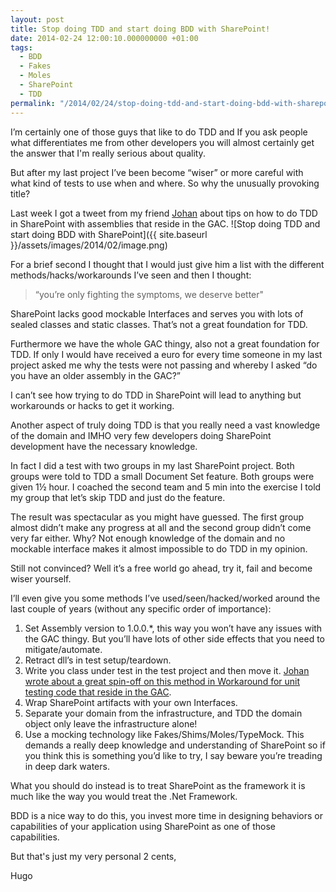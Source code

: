 ```yaml
---
layout: post
title: Stop doing TDD and start doing BDD with SharePoint!
date: 2014-02-24 12:00:10.000000000 +01:00
tags:
  - BDD
  - Fakes
  - Moles
  - SharePoint
  - TDD
permalink: "/2014/02/24/stop-doing-tdd-and-start-doing-bdd-with-sharepoint/"
---
```


I’m certainly one of those guys that like to do TDD and If you ask people what differentiates me from other developers you will almost certainly get the answer that I'm really serious about quality.

But after my last project I’ve been become “wiser” or more careful with what kind of tests to use when and where. So why the unusually provoking title?

Last week I got a tweet from my friend [Johan](http://johanleino.wordpress.com/) about tips on how to do TDD in SharePoint with assemblies that reside in the GAC. ![Stop doing TDD and start doing BDD with SharePoint]({{ site.baseurl }}/assets/images/2014/02/image.png)

For a brief second I thought that I would just give him a list with the different methods/hacks/workarounds I’ve seen and then I thought:

> “you’re only fighting the symptoms, we deserve better"

SharePoint lacks good mockable Interfaces and serves you with lots of sealed classes and static classes. That’s not a great foundation for TDD.

Furthermore we have the whole GAC thingy, also not a great foundation for TDD. If only I would have received a euro for every time someone in my last project asked me why the tests were not passing and whereby I asked “do you have an older assembly in the GAC?”

I can’t see how trying to do TDD in SharePoint will lead to anything but workarounds or hacks to get it working.

Another aspect of truly doing TDD is that you really need a vast knowledge of the domain and IMHO very few developers doing SharePoint development have the necessary knowledge.

In fact I did a test with two groups in my last SharePoint project. Both groups were told to TDD a small Document Set feature. Both groups were given 1½ hour. I coached the second team and 5 min into the exercise I told my group that let’s skip TDD and just do the feature.

The result was spectacular as you might have guessed. The first group almost didn’t make any progress at all and the second group didn’t come very far either. Why? Not enough knowledge of the domain and no mockable interface makes it almost impossible to do TDD in my opinion.

Still not convinced? Well it’s a free world go ahead, try it, fail and become wiser yourself.

I’ll even give you some methods I’ve used/seen/hacked/worked around the last couple of years (without any specific order of importance):

1. Set Assembly version to 1.0.0.\*, this way you won’t have any issues with the GAC thingy. But you’ll have lots of other side effects that you need to mitigate/automate.
2. Retract dll’s in test setup/teardown.
3. Write you class under test in the test project and then move it. [Johan wrote about a great spin-off on this method in Workaround for unit testing code that reside in the GAC](http://johanleino.wordpress.com/2014/02/20/workaround-for-unit-testing-code-that-reside-in-the-gac/).
4. Wrap SharePoint artifacts with your own Interfaces.
5. Separate your domain from the infrastructure, and TDD the domain object only leave the infrastructure alone!
6. Use a mocking technology like Fakes/Shims/Moles/TypeMock. This demands a really deep knowledge and understanding of SharePoint so if you think this is something you’d like to try, I say beware you’re treading in deep dark waters.

What you should do instead is to treat SharePoint as the framework it is much like the way you would treat the .Net Framework.

BDD is a nice way to do this, you invest more time in designing behaviors or capabilities of your application using SharePoint as one of those capabilities.

But that's just my very personal 2 cents,

Hugo
